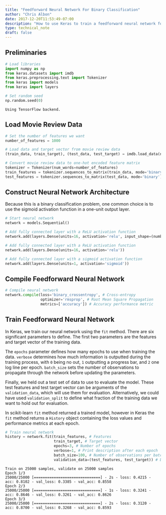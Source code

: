```yaml
---
title: "Feedforward Neural Network For Binary Classification"
author: "Chris Albon"
date: 2017-12-20T11:53:49-07:00
description: "How to use Keras to train a feedforward neural network for binary classification in Python."
type: technical_note
draft: false
---
```

## Preliminaries


```python
# Load libraries
import numpy as np
from keras.datasets import imdb
from keras.preprocessing.text import Tokenizer
from keras import models
from keras import layers

# Set random seed
np.random.seed(0)
```

    Using TensorFlow backend.
    

## Load Movie Review Data


```python
# Set the number of features we want
number_of_features = 1000

# Load data and target vector from movie review data
(train_data, train_target), (test_data, test_target) = imdb.load_data(num_words=number_of_features)

# Convert movie review data to one-hot encoded feature matrix
tokenizer = Tokenizer(num_words=number_of_features)
train_features = tokenizer.sequences_to_matrix(train_data, mode='binary')
test_features = tokenizer.sequences_to_matrix(test_data, mode='binary')
```

## Construct Neural Network Architecture

Because this is a binary classification problem, one common choice is to use the sigmoid activation function in a one-unit output layer.


```python
# Start neural network
network = models.Sequential()

# Add fully connected layer with a ReLU activation function
network.add(layers.Dense(units=16, activation='relu', input_shape=(number_of_features,)))

# Add fully connected layer with a ReLU activation function
network.add(layers.Dense(units=16, activation='relu'))

# Add fully connected layer with a sigmoid activation function
network.add(layers.Dense(units=1, activation='sigmoid'))
```

## Compile Feedforward Neural Network


```python
# Compile neural network
network.compile(loss='binary_crossentropy', # Cross-entropy
                optimizer='rmsprop', # Root Mean Square Propagation
                metrics=['accuracy']) # Accuracy performance metric
```

## Train Feedforward Neural Network

In Keras, we train our neural network using the `fit` method. There are six significant parameters to define. The first two parameters are the features and target vector of the training data. 

The `epochs` parameter defines how many epochs to use when training the data. `verbose` determines how much information is outputted during the training process, with `0` being no out, `1` outputting a progress bar, and `2` one log line per epoch. `batch_size` sets the number of observations to propagate through the network before updating the parameters.

Finally, we held out a test set of data to use to evaluate the model. These test features and test target vector can be arguments of the `validation_data`, which will use them for evaluation. Alternatively, we could have used `validation_split` to define what fraction of the training data we want to hold out for evaluation.

In scikit-learn `fit` method returned a trained model, however in Keras the `fit` method returns a `History` object containing the loss values and performance metrics at each epoch.


```python
# Train neural network
history = network.fit(train_features, # Features
                      train_target, # Target vector
                      epochs=3, # Number of epochs
                      verbose=1, # Print description after each epoch
                      batch_size=100, # Number of observations per batch
                      validation_data=(test_features, test_target)) # Data for evaluation
```

    Train on 25000 samples, validate on 25000 samples
    Epoch 1/3
    25000/25000 [==============================] - 2s - loss: 0.4215 - acc: 0.8102 - val_loss: 0.3385 - val_acc: 0.8558
    Epoch 2/3
    25000/25000 [==============================] - 1s - loss: 0.3241 - acc: 0.8646 - val_loss: 0.3261 - val_acc: 0.8626
    Epoch 3/3
    25000/25000 [==============================] - 2s - loss: 0.3120 - acc: 0.8700 - val_loss: 0.3268 - val_acc: 0.8593
    
